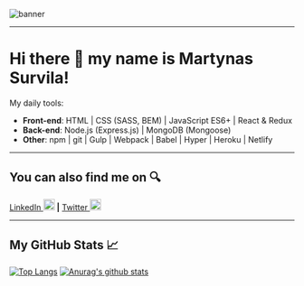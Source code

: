 ![banner](https://i.imgur.com/kERi54E.png)

---

# Hi there &#128075; my name is Martynas Survila!

My daily tools:
* **Front-end**: HTML | CSS (SASS, BEM) | JavaScript ES6+ | React & Redux
* **Back-end**: Node.js (Express.js) | MongoDB (Mongoose)
* **Other**: npm | git | Gulp | Webpack | Babel | Hyper | Heroku | Netlify

---

## You can also find me on &#128269;
[LinkedIn <img src='https://cdn.jsdelivr.net/npm/simple-icons@3.0.1/icons/linkedin.svg' alt='linkedin' height='20'>](https://www.linkedin.com/in/martynas-survila/) **|** [Twitter <img src='https://cdn.jsdelivr.net/npm/simple-icons@3.0.1/icons/twitter.svg' alt='twitter' height='20'>](https://twitter.com/MartSurv)

---

## My GitHub Stats &#128200;

[![Top Langs](https://github-readme-stats.vercel.app/api/top-langs/?username=MartSurv&title_color=2DCBB3&bg_color=020A11&text_color=C7F6F3)](https://github.com/anuraghazra/github-readme-stats)
[![Anurag's github stats](https://github-readme-stats.vercel.app/api?username=MartSurv&title_color=2DCBB3&bg_color=020A11&text_color=C7F6F3)](https://github.com/anuraghazra/github-readme-stats)
